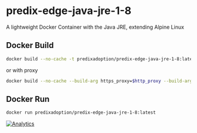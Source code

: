 # predix-edge-java-jre-1-8
A lightweight Docker Container with the Java JRE, extending Alpine Linux


## Docker Build

```bash
docker build --no-cache -t predixadoption/predix-edge-java-jre-1-8:latest -f Dockerfile .
```

or with proxy

```bash
docker build --no-cache --build-arg https_proxy=$http_proxy --build-arg no_proxy=$no_proxy --build-arg http_proxy=$http_proxy -t predixadoption/predix-edge-java-jre-1-8:latest -f Dockerfile .
```

## Docker Run

```bash
docker run predixadoption/predix-edge-java-jre-1-8:latest 
```

[![Analytics](https://predix-beacon.appspot.com/UA-82773213-1/predix-edge-java-jre-1-8/readme?pixel)](https://github.com/PredixDev)
